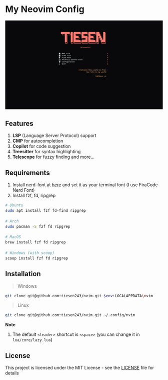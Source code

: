 # My Neovim Config

![preview](./assets/preview.png)

## Features

1. **LSP** (Language Server Protocol) support
2. **CMP** for autocompletion
3. **Copilot** for code suggestion
4. **Treesitter** for syntax highlighting
5. **Telescope** for fuzzy finding
   and more...

## Requirements

1. Install nerd-font at [here](https://www.nerdfonts.com/font-downloads) and set it as your terminal font (I use FiraCode Nerd Font)
2. Install fzf, fd, ripgrep

```bash
# Ubuntu
sudo apt install fzf fd-find ripgrep

# Arch
sudo pacman -S fzf fd ripgrep

# MacOS
brew install fzf fd ripgrep

# Windows (with scoop)
scoop install fzf fd ripgrep
```

## Installation

> Windows

```bash
git clone git@github.com:tiesen243/nvim.git $env:LOCALAPPDATA\nvim
```

> Linux

```bash
git clone git@github.com:tiesen243/nvim.git ~/.config/nvim
```

**Note**

1. The default `<leader>` shortcut is `<space>` (you can change it in `lua/core/lazy.lua`)

## License

This project is licensed under the MIT License - see the [LICENSE](LICENSE.md) file for details
